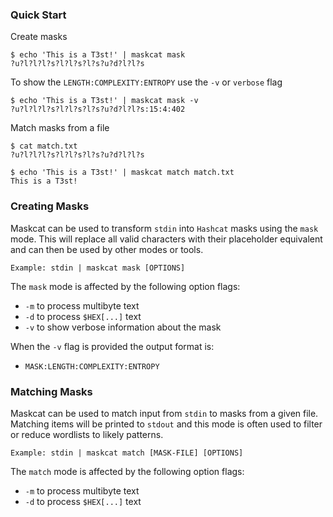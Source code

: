 ### Quick Start
Create masks
```
$ echo 'This is a T3st!' | maskcat mask
?u?l?l?l?s?l?l?s?l?s?u?d?l?l?s
```

To show the `LENGTH:COMPLEXITY:ENTROPY` use the `-v` or `verbose` flag
```
$ echo 'This is a T3st!' | maskcat mask -v
?u?l?l?l?s?l?l?s?l?s?u?d?l?l?s:15:4:402
```

Match masks from a file
```
$ cat match.txt
?u?l?l?l?s?l?l?s?l?s?u?d?l?l?s

$ echo 'This is a T3st!' | maskcat match match.txt
This is a T3st!
```

### Creating Masks
Maskcat can be used to transform `stdin` into `Hashcat` masks using the `mask`
mode. This will replace all valid characters with their placeholder equivalent
and can then be used by other modes or tools.

```
Example: stdin | maskcat mask [OPTIONS]
```

The `mask` mode is affected by the following option flags:
- `-m` to process multibyte text
- `-d` to process `$HEX[...]` text
- `-v` to show verbose information about the mask

When the `-v` flag is provided the output format is:
- `MASK:LENGTH:COMPLEXITY:ENTROPY`

### Matching Masks
Maskcat can be used to match input from `stdin` to masks from a given file.
Matching items will be printed to `stdout` and this mode is often used to
filter or reduce wordlists to likely patterns.

```
Example: stdin | maskcat match [MASK-FILE] [OPTIONS]
```

The `match` mode is affected by the following option flags:
- `-m` to process multibyte text
- `-d` to process `$HEX[...]` text

